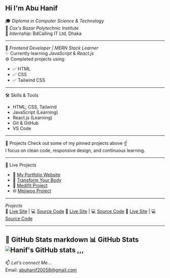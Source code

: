 Hi I'm Abu Hanif
---
🎓 *Diploma in Computer Science & Technology*  
🏫 *Cox's Bazar Polytechnic Institute*  
💼 *Internship:* BdCalling IT Ltd, Dhaka

---

🧠 *Frontend Developer | MERN Stack Learner*  
✨ Currently learning *JavaScript* & *React.js*  
⚙ Completed projects using:  
- ✅ HTML  
- ✅ CSS  
- ✅ Tailwind CSS

---

🛠 Skills & Tools
- HTML, CSS, Tailwind  
- JavaScript (Learning)  
- React.js (Learning)  
- Git & GitHub  
- VS Code

---

🚀 Projects
Check out some of my pinned projects above ☝  
I focus on clean code, responsive design, and continuous learning.

---

🚀 Live Projects

- 📝 [My Portfolio Website](https://your-live-site-url.com)
- 💪 [Transform Your Body](https://github.com/abuhanif7016/transform-your-body)
- 🎨 [Medifit Project](https://github.com/abuhanif7016/medifit-project)
- 🌐 [Mejiwoo Project](https://github.com/abuhanif7016/mejiwoo-project)

---

*Projects*  
🔗 [Live Site](https://abuhanif7016.github.io/medifit-project/) | 💻 [Source Code](https://github.com/abuhanif7016/medifit-project)
🔗 [Live Site](https://abuhanif7016.github.io/mejiwoo-project/) | 💻 [Source Code](https://github.com/abuhanif7016/mejiwoo-project)
🔗 [Live Site](https://abuhanif7016.github.io/transform-your-body/) | 💻 [Source Code](https://github.com/abuhanif7016/transform-your-body)

---

🔹 GitHub Stats
markdown
📊 GitHub Stats
![Hanif's GitHub stats](https://github-readme-stats.vercel.app/api?username=abuhanif7016&show_icons=true&theme=tokyonight)
,,,
---


📫 *Let's connect Me...*  
Email: abuhanif20058@gmail.com

